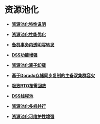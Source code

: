 # 资源池化

-   **[资源池化特性说明](资源池化特性说明.md)**  

-   **[资源池化性能优化](资源池化性能优化.md)**  

-   **[备机事务内透明写转发](备机事务内透明写转发.md)**  

-   **[DSS功能增强](DSS功能增强.md)**  

-   **[资源池化算子卸载](资源池化算子卸载.md)**  

-   **[基于Dorado存储同步复制的主备双集群容灾](基于Dorado存储同步复制的主备双集群容灾.md)**  

-   **[极致RTO按需回放](极致RTO按需回放.md)**

-   **[DSS线程池](DSS线程池.md)**

-   **[资源池化多机并行](资源池化多机并行.md)**

-   **[资源池化可维护性增强](资源池化可维护性增强.md)**